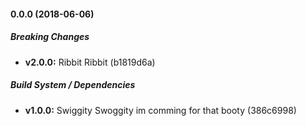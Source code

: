 #### 0.0.0 (2018-06-06)

##### Breaking Changes

* **v2.0.0:**  Ribbit Ribbit (b1819d6a)

##### Build System / Dependencies

* **v1.0.0:**  Swiggity Swoggity im comming for that booty (386c6998)

